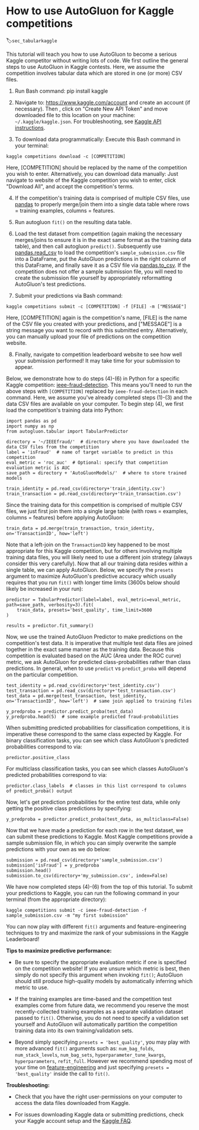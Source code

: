 # How to use AutoGluon for Kaggle competitions
:label:`sec_tabularkaggle`

This tutorial will teach you how to use AutoGluon to become a serious Kaggle competitor without writing lots of code.
We first outline the general steps to use AutoGluon in Kaggle contests. Here, we assume the competition involves tabular data which are stored in one (or more) CSV files.

1) Run Bash command: pip install kaggle

2) Navigate to: https://www.kaggle.com/account and create an account (if necessary).
Then , click on "Create New API Token" and move downloaded file to this location on your machine: `~/.kaggle/kaggle.json`. For troubleshooting, see [Kaggle API instructions](https://www.kaggle.com/docs/api).

3) To download data programmatically: Execute this Bash command in your terminal:

`kaggle competitions download -c [COMPETITION]`

Here, [COMPETITION] should be replaced by the name of the competition you wish to enter.
Alternatively, you can download data manually: Just navigate to website of the Kaggle competition you wish to enter, click "Download All", and accept the competition's terms.

4) If the competition's training data is comprised of multiple CSV files, use [pandas](https://pandas.pydata.org/pandas-docs/stable/user_guide/merging.html) to properly merge/join them into a single data table where rows = training examples, columns = features.

5) Run autogluon `fit()` on the resulting data table.

6) Load the test dataset from competition (again making the necessary merges/joins to ensure it is in the exact same format as the training data table), and then call autogluon `predict()`.  Subsequently use [pandas.read_csv](https://pandas.pydata.org/pandas-docs/stable/reference/api/pandas.read_csv.html) to load the competition's `sample_submission.csv` file into a DataFrame, put the AutoGluon predictions in the right column of this DataFrame, and finally save it as a CSV file via [pandas.to_csv](https://pandas.pydata.org/pandas-docs/stable/reference/api/pandas.DataFrame.to_csv.html). If the competition does not offer a sample submission file, you will need to create the submission file yourself by appropriately reformatting AutoGluon's test predictions.

7) Submit your predictions via Bash command:

`kaggle competitions submit -c [COMPETITION] -f [FILE] -m ["MESSAGE"]`

Here, [COMPETITION] again is the competition's name, [FILE] is the name of the CSV file you created with your predictions, and ["MESSAGE"] is a string message you want to record with this submitted entry. Alternatively, you can  manually upload your file of predictions on the competition website.

8) Finally, navigate to competition leaderboard website to see how well your submission performed!
It may take time for your submission to appear.



Below, we demonstrate how to do steps (4)-(6) in Python for a specific Kaggle competition: [ieee-fraud-detection](https://www.kaggle.com/c/ieee-fraud-detection/).
This means you'll need to run the above steps with `[COMPETITION]` replaced by `ieee-fraud-detection` in each command.  Here, we assume you've already completed steps (1)-(3) and the data CSV files are available on your computer. To begin step (4), we first load the competition's training data into Python:

```
import pandas as pd
import numpy as np
from autogluon.tabular import TabularPredictor

directory = '~/IEEEfraud/'  # directory where you have downloaded the data CSV files from the competition
label = 'isFraud'  # name of target variable to predict in this competition
eval_metric = 'roc_auc'  # Optional: specify that competition evaluation metric is AUC
save_path = directory + 'AutoGluonModels/'  # where to store trained models

train_identity = pd.read_csv(directory+'train_identity.csv')
train_transaction = pd.read_csv(directory+'train_transaction.csv')
```

Since the training data for this competition is comprised of multiple CSV files, we just first join them into a single large table (with rows = examples, columns = features) before applying AutoGluon:

```
train_data = pd.merge(train_transaction, train_identity, on='TransactionID', how='left')
```

Note that a left-join on the `TransactionID` key happened to be most appropriate for this Kaggle competition, but for others involving multiple training data files, you will likely need to use a different join strategy (always consider this very carefully). Now that all our training data resides within a single table, we can apply AutoGluon. Below, we specify the `presets` argument to maximize AutoGluon's predictive accuracy which usually requires that you run `fit()` with longer time limits (3600s below should likely be increased in your run):
```
predictor = TabularPredictor(label=label, eval_metric=eval_metric, path=save_path, verbosity=3).fit(
    train_data, presets='best_quality', time_limit=3600
)

results = predictor.fit_summary()
```

Now, we use the trained AutoGluon Predictor to make predictions on the competition's test data. It is imperative that multiple test data files are joined together in the exact same manner as the training data. Because this competition is evaluated based on the AUC (Area under the ROC curve) metric, we ask AutoGluon for predicted class-probabilities rather than class predictions. In general, when to use `predict` vs `predict_proba` will depend on the particular competition.

```
test_identity = pd.read_csv(directory+'test_identity.csv')
test_transaction = pd.read_csv(directory+'test_transaction.csv')
test_data = pd.merge(test_transaction, test_identity, on='TransactionID', how='left')  # same join applied to training files

y_predproba = predictor.predict_proba(test_data)
y_predproba.head(5)  # some example predicted fraud-probabilities
```

When submitting predicted probabilities for classification competitions, it is imperative these correspond to the same class expected by Kaggle. For binary classification tasks, you can see which class AutoGluon's predicted probabilities correspond to via:

```
predictor.positive_class
```

For multiclass classification tasks, you can see which classes AutoGluon's predicted probabilities correspond to via:

```
predictor.class_labels  # classes in this list correspond to columns of predict_proba() output
```

Now, let's get prediction probabilities for the entire test data, while only getting the positive class predictions by specifying:

```
y_predproba = predictor.predict_proba(test_data, as_multiclass=False)
```

Now that we have made a prediction for each row in the test dataset, we can submit these predictions to Kaggle. Most Kaggle competitions provide a sample submission file, in which you can simply overwrite the sample predictions with your own as we do below:

```
submission = pd.read_csv(directory+'sample_submission.csv')
submission['isFraud'] = y_predproba
submission.head()
submission.to_csv(directory+'my_submission.csv', index=False)
```

We have now completed steps (4)-(6) from the top of this tutorial. To submit your predictions to Kaggle, you can run the following command in your terminal (from the appropriate directory):

`kaggle competitions submit -c ieee-fraud-detection -f sample_submission.csv -m "my first submission"`

You can now play with different `fit()` arguments and feature-engineering techniques to try and maximize the rank of your submissions in the Kaggle Leaderboard!


**Tips to maximize predictive performance:**

   - Be sure to specify the appropriate evaluation metric if one is specified on the competition website! If you are unsure which metric is best, then simply do not specify this argument when invoking `fit()`; AutoGluon should still produce high-quality models by automatically inferring which metric to use.

   - If the training examples are time-based and the competition test examples come from future data, we recommend you reserve the most recently-collected training examples as a separate validation dataset passed to `fit()`. Otherwise, you do not need to specify a validation set yourself and AutoGluon will automatically partition the competition training data into its own training/validation sets.

   - Beyond simply specifying `presets = 'best_quality'`, you may play with more advanced `fit()` arguments such as: `num_bag_folds`, `num_stack_levels`, `num_bag_sets`, `hyperparameter_tune_kwargs`, `hyperparameters`, `refit_full`. However we recommend spending most of your time on [feature-engineering](https://www.coursera.org/lecture/competitive-data-science/overview-1Nh5Q) and just specifying `presets = 'best_quality'` inside the call to `fit()`.


**Troubleshooting:**

- Check that you have the right user-permissions on your computer to access the data files downloaded from Kaggle.

- For issues downloading Kaggle data or submitting predictions, check your Kaggle account setup and the [Kaggle FAQ](https://www.kaggle.com/general/14438).
